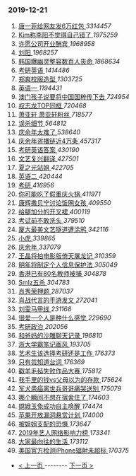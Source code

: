 ### 2019-12-21 
1. [ 唐一菲给网友发6万红包 ](https://s.weibo.com/weibo?q=%23%E5%94%90%E4%B8%80%E8%8F%B2%E7%BB%99%E7%BD%91%E5%8F%8B%E5%8F%916%E4%B8%87%E7%BA%A2%E5%8C%85%23&Refer=top) *3314457*
1. [ Kim称李阳不觉得自己错了 ](https://s.weibo.com/weibo?q=%23Kim%E7%A7%B0%E6%9D%8E%E9%98%B3%E4%B8%8D%E8%A7%89%E5%BE%97%E8%87%AA%E5%B7%B1%E9%94%99%E4%BA%86%23&Refer=top) *1975259*
1. [ 许愿公司开业酬宾 ](https://s.weibo.com/weibo?q=%E8%AE%B8%E6%84%BF%E5%85%AC%E5%8F%B8%E5%BC%80%E4%B8%9A%E9%85%AC%E5%AE%BE&Refer=top) *1968958*
1. [ 刘阳 ](https://s.weibo.com/weibo?q=%E5%88%98%E9%98%B3&Refer=top) *1968257*
1. [ 韩国曝幽灵整容数百人丧命 ](https://s.weibo.com/weibo?q=%23%E9%9F%A9%E5%9B%BD%E6%9B%9D%E5%B9%BD%E7%81%B5%E6%95%B4%E5%AE%B9%E6%95%B0%E7%99%BE%E4%BA%BA%E4%B8%A7%E5%91%BD%23&Refer=top) *1868634*
1. [ 考研英语 ](https://s.weibo.com/weibo?q=%23%E8%80%83%E7%A0%94%E8%8B%B1%E8%AF%AD%23&Refer=top) *1414486*
1. [ 郑爽校服造型 ](https://s.weibo.com/weibo?q=%23%E9%83%91%E7%88%BD%E6%A0%A1%E6%9C%8D%E9%80%A0%E5%9E%8B%23&Refer=top) *1303725*
1. [ 英语一 ](https://s.weibo.com/weibo?q=%23%E8%8B%B1%E8%AF%AD%E4%B8%80%23&Refer=top) *1194431*
1. [ 澳门孩子说要将中国国粹传下去 ](https://s.weibo.com/weibo?q=%23%E6%BE%B3%E9%97%A8%E5%AD%A9%E5%AD%90%E8%AF%B4%E8%A6%81%E5%B0%86%E4%B8%AD%E5%9B%BD%E5%9B%BD%E7%B2%B9%E4%BC%A0%E4%B8%8B%E5%8E%BB%23&Refer=top) *724954*
1. [ 权志龙TOP同框 ](https://s.weibo.com/weibo?q=%23%E6%9D%83%E5%BF%97%E9%BE%99TOP%E5%90%8C%E6%A1%86%23&Refer=top) *720468*
1. [ 萧亚轩 萧亚轩粉丝 ](https://s.weibo.com/weibo?q=%E8%90%A7%E4%BA%9A%E8%BD%A9%20%E8%90%A7%E4%BA%9A%E8%BD%A9%E7%B2%89%E4%B8%9D&Refer=top) *718577*
1. [ 误杀细节 ](https://s.weibo.com/weibo?q=%23%E8%AF%AF%E6%9D%80%E7%BB%86%E8%8A%82%23&Refer=top) *564812*
1. [ 庆余年太难了 ](https://s.weibo.com/weibo?q=%23%E5%BA%86%E4%BD%99%E5%B9%B4%E5%A4%AA%E9%9A%BE%E4%BA%86%23&Refer=top) *538640*
1. [ 庆余年盗播链近4万条 ](https://s.weibo.com/weibo?q=%23%E5%BA%86%E4%BD%99%E5%B9%B4%E7%9B%97%E6%92%AD%E9%93%BE%E8%BF%914%E4%B8%87%E6%9D%A1%23&Refer=top) *457317*
1. [ 考研英语答案 ](https://s.weibo.com/weibo?q=%E8%80%83%E7%A0%94%E8%8B%B1%E8%AF%AD%E7%AD%94%E6%A1%88&Refer=top) *430190*
1. [ 文艺复兴翻译 ](https://s.weibo.com/weibo?q=%E6%96%87%E8%89%BA%E5%A4%8D%E5%85%B4%E7%BF%BB%E8%AF%91&Refer=top) *427501*
1. [ 夏之光站姐 ](https://s.weibo.com/weibo?q=%23%E5%A4%8F%E4%B9%8B%E5%85%89%E7%AB%99%E5%A7%90%23&Refer=top) *422705*
1. [ 英语二 ](https://s.weibo.com/weibo?q=%E8%8B%B1%E8%AF%AD%E4%BA%8C&Refer=top) *420444*
1. [ 考研 ](https://s.weibo.com/weibo?q=%E8%80%83%E7%A0%94&Refer=top) *416956*
1. [ 你可能吃了假重庆火锅 ](https://s.weibo.com/weibo?q=%23%E4%BD%A0%E5%8F%AF%E8%83%BD%E5%90%83%E4%BA%86%E5%81%87%E9%87%8D%E5%BA%86%E7%81%AB%E9%94%85%23&Refer=top) *411971*
1. [ 康辉撒贝宁讨论饭圈女孩 ](https://s.weibo.com/weibo?q=%23%E5%BA%B7%E8%BE%89%E6%92%92%E8%B4%9D%E5%AE%81%E8%AE%A8%E8%AE%BA%E9%A5%AD%E5%9C%88%E5%A5%B3%E5%AD%A9%23&Refer=top) *409550*
1. [ 给腿加分的开叉裙 ](https://s.weibo.com/weibo?q=%23%E7%BB%99%E8%85%BF%E5%8A%A0%E5%88%86%E7%9A%84%E5%BC%80%E5%8F%89%E8%A3%99%23&Refer=top) *400119*
1. [ 考试前不敢洗头 ](https://s.weibo.com/weibo?q=%23%E8%80%83%E8%AF%95%E5%89%8D%E4%B8%8D%E6%95%A2%E6%B4%97%E5%A4%B4%23&Refer=top) *379510*
1. [ 厦大最美文艺隧道遭涂鸦 ](https://s.weibo.com/weibo?q=%23%E5%8E%A6%E5%A4%A7%E6%9C%80%E7%BE%8E%E6%96%87%E8%89%BA%E9%9A%A7%E9%81%93%E9%81%AD%E6%B6%82%E9%B8%A6%23&Refer=top) *342116*
1. [ 小虎 ](https://s.weibo.com/weibo?q=%E5%B0%8F%E8%99%8E&Refer=top) *339865*
1. [ 庆余年 ](https://s.weibo.com/weibo?q=%23%E5%BA%86%E4%BD%99%E5%B9%B4%23&Refer=top) *337079*
1. [ 王晶将拍电影版倚天屠龙记 ](https://s.weibo.com/weibo?q=%23%E7%8E%8B%E6%99%B6%E5%B0%86%E6%8B%8D%E7%94%B5%E5%BD%B1%E7%89%88%E5%80%9A%E5%A4%A9%E5%B1%A0%E9%BE%99%E8%AE%B0%23&Refer=top) *310359*
1. [ 明年将制定个人信息保护法 ](https://s.weibo.com/weibo?q=%23%E6%98%8E%E5%B9%B4%E5%B0%86%E5%88%B6%E5%AE%9A%E4%B8%AA%E4%BA%BA%E4%BF%A1%E6%81%AF%E4%BF%9D%E6%8A%A4%E6%B3%95%23&Refer=top) *305049*
1. [ 香港已有80名教师被捕 ](https://s.weibo.com/weibo?q=%23%E9%A6%99%E6%B8%AF%E5%B7%B2%E6%9C%8980%E5%90%8D%E6%95%99%E5%B8%88%E8%A2%AB%E6%8D%95%23&Refer=top) *304878*
1. [ Smlz五杀 ](https://s.weibo.com/weibo?q=%23Smlz%E4%BA%94%E6%9D%80%23&Refer=top) *304783*
1. [ 肖秀荣押题 ](https://s.weibo.com/weibo?q=%23%E8%82%96%E7%A7%80%E8%8D%A3%E6%8A%BC%E9%A2%98%23&Refer=top) *287037*
1. [ 肖战代言的手游发文 ](https://s.weibo.com/weibo?q=%23%E8%82%96%E6%88%98%E4%BB%A3%E8%A8%80%E7%9A%84%E6%89%8B%E6%B8%B8%E5%8F%91%E6%96%87%23&Refer=top) *272041*
1. [ 刘雯马甲线 ](https://s.weibo.com/weibo?q=%23%E5%88%98%E9%9B%AF%E9%A9%AC%E7%94%B2%E7%BA%BF%23&Refer=top) *231168*
1. [ 很爱一个人是种什么感觉 ](https://s.weibo.com/weibo?q=%23%E5%BE%88%E7%88%B1%E4%B8%80%E4%B8%AA%E4%BA%BA%E6%98%AF%E7%A7%8D%E4%BB%80%E4%B9%88%E6%84%9F%E8%A7%89%23&Refer=top) *229690*
1. [ 考研政治 ](https://s.weibo.com/weibo?q=%23%E8%80%83%E7%A0%94%E6%94%BF%E6%B2%BB%23&Refer=top) *202056*
1. [ 和爸妈的沙雕聊天记录 ](https://s.weibo.com/weibo?q=%23%E5%92%8C%E7%88%B8%E5%A6%88%E7%9A%84%E6%B2%99%E9%9B%95%E8%81%8A%E5%A4%A9%E8%AE%B0%E5%BD%95%23&Refer=top) *196810*
1. [ 浙大学霸笔记画风 ](https://s.weibo.com/weibo?q=%23%E6%B5%99%E5%A4%A7%E5%AD%A6%E9%9C%B8%E7%AC%94%E8%AE%B0%E7%94%BB%E9%A3%8E%23&Refer=top) *193705*
1. [ 艺术生该选择考研还是工作 ](https://s.weibo.com/weibo?q=%23%E8%89%BA%E6%9C%AF%E7%94%9F%E8%AF%A5%E9%80%89%E6%8B%A9%E8%80%83%E7%A0%94%E8%BF%98%E6%98%AF%E5%B7%A5%E4%BD%9C%23&Refer=top) *176373*
1. [ 只有芸知道台词 ](https://s.weibo.com/weibo?q=%23%E5%8F%AA%E6%9C%89%E8%8A%B8%E7%9F%A5%E9%81%93%E5%8F%B0%E8%AF%8D%23&Refer=top) *176369*
1. [ 戳羊毛毡失败作品大赛 ](https://s.weibo.com/weibo?q=%23%E6%88%B3%E7%BE%8A%E6%AF%9B%E6%AF%A1%E5%A4%B1%E8%B4%A5%E4%BD%9C%E5%93%81%E5%A4%A7%E8%B5%9B%23&Refer=top) *175812*
1. [ 我手里的钱vs父母以为的存款 ](https://s.weibo.com/weibo?q=%23%E6%88%91%E6%89%8B%E9%87%8C%E7%9A%84%E9%92%B1vs%E7%88%B6%E6%AF%8D%E4%BB%A5%E4%B8%BA%E7%9A%84%E5%AD%98%E6%AC%BE%23&Refer=top) *175624*
1. [ 军犬患癌离世兵哥哥痛哭送别 ](https://s.weibo.com/weibo?q=%23%E5%86%9B%E7%8A%AC%E6%82%A3%E7%99%8C%E7%A6%BB%E4%B8%96%E5%85%B5%E5%93%A5%E5%93%A5%E7%97%9B%E5%93%AD%E9%80%81%E5%88%AB%23&Refer=top) *175079*
1. [ 哪个瞬间不想在宿舍住了 ](https://s.weibo.com/weibo?q=%23%E5%93%AA%E4%B8%AA%E7%9E%AC%E9%97%B4%E4%B8%8D%E6%83%B3%E5%9C%A8%E5%AE%BF%E8%88%8D%E4%BD%8F%E4%BA%86%23&Refer=top) *174603*
1. [ 嫦娥玉兔成功自主唤醒 ](https://s.weibo.com/weibo?q=%23%E5%AB%A6%E5%A8%A5%E7%8E%89%E5%85%94%E6%88%90%E5%8A%9F%E8%87%AA%E4%B8%BB%E5%94%A4%E9%86%92%23&Refer=top) *174474*
1. [ 苹果开放漏洞悬赏计划 ](https://s.weibo.com/weibo?q=%23%E8%8B%B9%E6%9E%9C%E5%BC%80%E6%94%BE%E6%BC%8F%E6%B4%9E%E6%82%AC%E8%B5%8F%E8%AE%A1%E5%88%92%23&Refer=top) *174000*
1. [ 被姐姐支配的恐惧 ](https://s.weibo.com/weibo?q=%23%E8%A2%AB%E5%A7%90%E5%A7%90%E6%94%AF%E9%85%8D%E7%9A%84%E6%81%90%E6%83%A7%23&Refer=top) *173647*
1. [ 2019年艺人网络影响力榜 ](https://s.weibo.com/weibo?q=%232019%E5%B9%B4%E8%89%BA%E4%BA%BA%E7%BD%91%E7%BB%9C%E5%BD%B1%E5%93%8D%E5%8A%9B%E6%A6%9C%23&Refer=top) *173341*
1. [ 大家最向往的生活 ](https://s.weibo.com/weibo?q=%23%E5%A4%A7%E5%AE%B6%E6%9C%80%E5%90%91%E5%BE%80%E7%9A%84%E7%94%9F%E6%B4%BB%23&Refer=top) *173112*
1. [ 美国官方检测iPhone辐射未超标 ](https://s.weibo.com/weibo?q=%23%E7%BE%8E%E5%9B%BD%E5%AE%98%E6%96%B9%E6%A3%80%E6%B5%8BiPhone%E8%BE%90%E5%B0%84%E6%9C%AA%E8%B6%85%E6%A0%87%23&Refer=top) *170375* 

- [ < 上一页 ](https://github.com/able8/weibo-hot-record/blob/master/2019-12-20.md) -------- [ 下一页 > ](https://github.com/able8/weibo-hot-record/blob/master/2019-12-22.md)